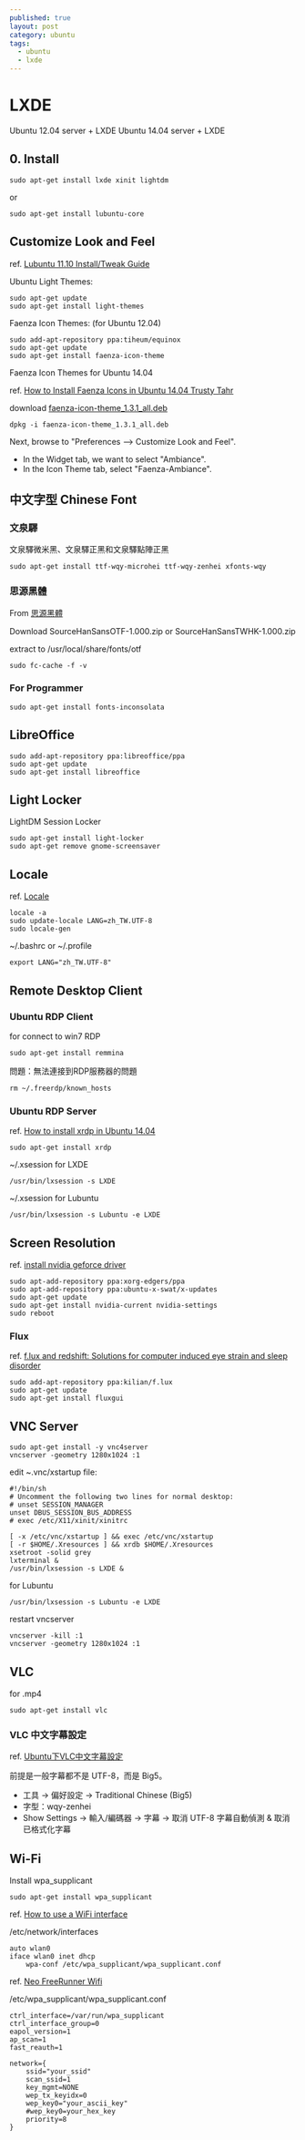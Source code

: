 ```yaml
---
published: true
layout: post
category: ubuntu
tags: 
  - ubuntu
  - lxde
---
```


# LXDE

Ubuntu 12.04 server + LXDE
Ubuntu 14.04 server + LXDE

## 0. Install

    sudo apt-get install lxde xinit lightdm

or

    sudo apt-get install lubuntu-core

## Customize Look and Feel
ref. [Lubuntu 11.10 Install/Tweak Guide](http://linuxftw.weebly.com/lubuntu-1110-installation-guide.html)

Ubuntu Light Themes:

    sudo apt-get update
    sudo apt-get install light-themes

Faenza Icon Themes: (for Ubuntu 12.04)

    sudo add-apt-repository ppa:tiheum/equinox
    sudo apt-get update
    sudo apt-get install faenza-icon-theme

Faenza Icon Themes for Ubuntu 14.04

ref. [How to Install Faenza Icons in Ubuntu 14.04 Trusty Tahr](http://ubuntuhandbook.org/index.php/2014/01/install-faenza-icons-ubuntu-14-04/)

download [faenza-icon-theme_1.3.1_all.deb](https://launchpad.net/~tiheum/+archive/equinox/+files/faenza-icon-theme_1.3.1_all.deb)

    dpkg -i faenza-icon-theme_1.3.1_all.deb

Next, browse to "Preferences --> Customize Look and Feel".

* In the Widget tab, we want to select "Ambiance".
* In the Icon Theme tab, select "Faenza-Ambiance".

## 中文字型 Chinese Font

### 文泉驛
文泉驛微米黑、文泉驛正黑和文泉驛點陣正黑

    sudo apt-get install ttf-wqy-microhei ttf-wqy-zenhei xfonts-wqy

### 思源黑體
From [思源黑體](http://sourceforge.net/projects/source-han-sans.adobe/files/)

Download SourceHanSansOTF-1.000.zip or SourceHanSansTWHK-1.000.zip

extract to /usr/local/share/fonts/otf

    sudo fc-cache -f -v

### For Programmer

    sudo apt-get install fonts-inconsolata

## LibreOffice

    sudo add-apt-repository ppa:libreoffice/ppa 
    sudo apt-get update
    sudo apt-get install libreoffice

## Light Locker
LightDM Session Locker

    sudo apt-get install light-locker
    sudo apt-get remove gnome-screensaver

## Locale
ref. [Locale](https://help.ubuntu.com/community/Locale)

    locale -a
    sudo update-locale LANG=zh_TW.UTF-8
    sudo locale-gen
    
~/.bashrc or ~/.profile

    export LANG="zh_TW.UTF-8"
    
## Remote Desktop Client

### Ubuntu RDP Client
for connect to win7 RDP

    sudo apt-get install remmina

問題：無法連接到RDP服務器的問題

    rm ~/.freerdp/known_hosts

### Ubuntu RDP Server
ref. [How to install xrdp in Ubuntu 14.04](http://c-nergy.be/blog/?p=5305)

    sudo apt-get install xrdp

~/.xsession for LXDE

    /usr/bin/lxsession -s LXDE

~/.xsession for Lubuntu

    /usr/bin/lxsession -s Lubuntu -e LXDE

## Screen Resolution
ref. [install nvidia geforce driver](http://www.howopensource.com/2012/10/install-nvidia-geforce-driver-in-ubuntu-12-10-12-04-using-ppa/)

    sudo apt-add-repository ppa:xorg-edgers/ppa
    sudo apt-add-repository ppa:ubuntu-x-swat/x-updates
    sudo apt-get update
    sudo apt-get install nvidia-current nvidia-settings
    sudo reboot

### Flux
ref. [f.lux and redshift: Solutions for computer induced eye strain and sleep disorder](http://iqbalnaved.wordpress.com/2013/12/29/f-lux-a-solution-for-computer-induced-sleep-disorder/)

    sudo add-apt-repository ppa:kilian/f.lux
    sudo apt-get update
    sudo apt-get install fluxgui

## VNC Server

    sudo apt-get install -y vnc4server
    vncserver -geometry 1280x1024 :1

edit ~.vnc/xstartup file:

    #!/bin/sh
    # Uncomment the following two lines for normal desktop:
    # unset SESSION_MANAGER
    unset DBUS_SESSION_BUS_ADDRESS
    # exec /etc/X11/xinit/xinitrc

    [ -x /etc/vnc/xstartup ] && exec /etc/vnc/xstartup
    [ -r $HOME/.Xresources ] && xrdb $HOME/.Xresources
    xsetroot -solid grey
    lxterminal &
    /usr/bin/lxsession -s LXDE &

for Lubuntu 

    /usr/bin/lxsession -s Lubuntu -e LXDE

restart vncserver

    vncserver -kill :1
    vncserver -geometry 1280x1024 :1

## VLC
for .mp4

    sudo apt-get install vlc

### VLC 中文字幕設定
ref. [Ubuntu下VLC中文字幕設定](http://youthyear.blogspot.tw/2011/01/ubuntuvlc.html)

前提是一般字幕都不是 UTF-8，而是 Big5。

- 工具 -> 偏好設定 -> Traditional Chinese (Big5)
- 字型：wqy-zenhei
- Show Settings -> 輸入/編碼器 -> 字幕 -> 取消 UTF-8 字幕自動偵測 & 取消已格式化字幕

## Wi-Fi
Install wpa_supplicant

    sudo apt-get install wpa_supplicant

ref. [How to use a WiFi interface](https://wiki.debian.org/WiFi/HowToUse)

/etc/network/interfaces

    auto wlan0
    iface wlan0 inet dhcp
        wpa-conf /etc/wpa_supplicant/wpa_supplicant.conf

ref. [Neo FreeRunner Wifi](http://wiki.openmoko.org/wiki/Neo_FreeRunner_Wifi)

/etc/wpa_supplicant/wpa_supplicant.conf

    ctrl_interface=/var/run/wpa_supplicant
    ctrl_interface_group=0
    eapol_version=1
    ap_scan=1
    fast_reauth=1 

    network={
        ssid="your_ssid"
        scan_ssid=1
        key_mgmt=NONE
        wep_tx_keyidx=0
        wep_key0="your_ascii_key"
        #wep_key0=your_hex_key
        priority=8
    }